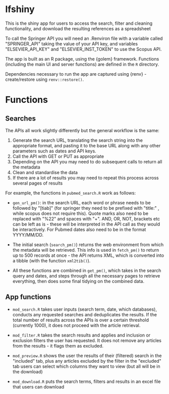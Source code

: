 
# lfshiny

<!-- badges: start -->
<!-- badges: end -->

This is the shiny app for users to access the search, filter and cleaning functionality,
and download the resulting references as a spreadsheet

To call the Springer API you will need an .Renviron
file with a variable called "SPRINGER_API" taking the value of your API key,
and variables "ELSEVIER_API_KEY" and "ELSEVIER_INST_TOKEN" to use the 
Scopus API.

The app is built as an R package, using the {golem} framework. Functions (including 
the main UI and server functions) are defined in the `R` directory.

Dependencies necessary to run the app are captured using {renv} - create/restore 
using `renv::restore()`.


# Functions

## Searches

The APIs all work slightly differently but the general workflow is the same:

1. Generate the search URL, translating the search 
string into the appropriate format, and pasting it to the base URL along 
with any other parameters such as dates and API keys.
2. Call the API with GET or PUT as appropriate
3. Depending on the API you may need to do subsequent calls to return all the metadata
4. Clean and standardise the data
5. If there are a lot of results you may need to repeat this process across 
several pages of results

For example, the functions in `pubmed_search.R` work as follows:

* `gen_url_pm()`: in the search URL, each word or phrase needs to be followed 
by "[tiab]" (for springer they need to be 
prefixed with "title:" , while scopus does not require this). Quote marks also 
need to be replaced with "%22" and spaces with "+". AND, OR, NOT, brackets etc 
can be left as is - these will be interpreted in the API call as they would be 
interactively. For Pubmed dates also need to be in the format YYYY/MM/DD.

* The initial search (`search_pm()`) returns the web environment from which 
the metadata will be retrieved. This info is used in `fetch_pm()` to return 
up to 500 records at once - the API returns XML, which is 
converted into a tibble (with the function `xml2tib()`).

* All these functions are combined in `get_pm()`, which takes in the 
search query and dates, and steps through all the necessary pages to retrieve everything, 
then does some final tidying on the combined data.

## App functions

* `mod_search.R` takes user inputs (search term, date, which databases), conducts 
any requested searches and deduplicates the results. If the total number of results 
across the APIs is over a certain threshold 
(currently 1000), it does not proceed with the article retrieval.

* `mod_filter.R` takes the search results and applies and inclusion or exclusion 
filters the user has requested. It does not remove any articles from the results - 
it flags them as excluded.

* `mod_preview.R` shows the user the results of their (filtered) search in the 
"included" tab, plus any articles excluded by the filter in the "excluded" tab
users can select which columns they want to view (but all will be in the download)

* `mod_download.R` puts the search terms, filters and results in an excel file 
that users can download







